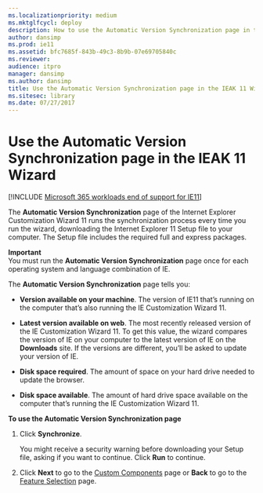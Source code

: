 ```yaml
---
ms.localizationpriority: medium
ms.mktglfcycl: deploy
description: How to use the Automatic Version Synchronization page in the IEAK 11 Customization Wizard to download the IE11 Setup file each time you run the Wizard.
author: dansimp
ms.prod: ie11
ms.assetid: bfc7685f-843b-49c3-8b9b-07e69705840c
ms.reviewer: 
audience: itpro
manager: dansimp
ms.author: dansimp
title: Use the Automatic Version Synchronization page in the IEAK 11 Wizard (Internet Explorer Administration Kit 11 for IT Pros)
ms.sitesec: library
ms.date: 07/27/2017
---
```



# Use the Automatic Version Synchronization page in the IEAK 11 Wizard

[!INCLUDE [Microsoft 365 workloads end of support for IE11](../includes/microsoft-365-ie-end-of-support.md)]

The **Automatic Version Synchronization** page of the Internet Explorer Customization Wizard 11 runs the synchronization process every time you run the wizard, downloading the Internet Explorer 11 Setup file to your computer. The Setup file includes the required full and express packages.

**Important**<br>
You must run the **Automatic Version Synchronization** page once for each operating system and language combination of IE.

The **Automatic Version Synchronization** page tells you:

-   **Version available on your machine**. The version of IE11 that’s running on the computer that’s also running the IE Customization Wizard 11.

-   **Latest version available on web**. The most recently released version of the IE Customization Wizard 11. To get this value, the wizard compares the version of IE on your computer to the latest version of IE on the **Downloads** site. If the versions are different, you’ll be asked to update your version of IE.

-   **Disk space required**. The amount of space on your hard drive needed to update the browser.

-   **Disk space available**. The amount of hard drive space available on the computer that’s running the IE Customization Wizard 11.


**To use the Automatic Version Synchronization page**

1.  Click **Synchronize**.<p>
You might receive a security warning before downloading your Setup file, asking if you want to continue. Click **Run** to continue.

2.  Click **Next** to go to the [Custom Components](custom-components-ieak11-wizard.md) page or **Back** to go to the [Feature Selection](feature-selection-ieak11-wizard.md) page.

 

 





